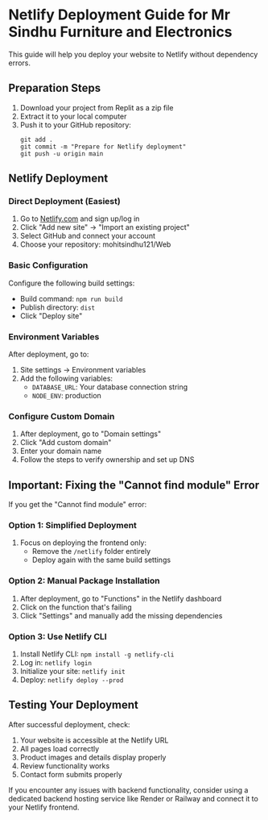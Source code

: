 # Netlify Deployment Guide for Mr Sindhu Furniture and Electronics

This guide will help you deploy your website to Netlify without dependency errors.

## Preparation Steps

1. Download your project from Replit as a zip file
2. Extract it to your local computer
3. Push it to your GitHub repository:
   ```
   git add .
   git commit -m "Prepare for Netlify deployment"
   git push -u origin main
   ```

## Netlify Deployment

### Direct Deployment (Easiest)

1. Go to [Netlify.com](https://www.netlify.com/) and sign up/log in
2. Click "Add new site" → "Import an existing project"
3. Select GitHub and connect your account
4. Choose your repository: mohitsindhu121/Web

### Basic Configuration

Configure the following build settings:
- Build command: `npm run build`
- Publish directory: `dist`
- Click "Deploy site"

### Environment Variables

After deployment, go to:
1. Site settings → Environment variables
2. Add the following variables:
   - `DATABASE_URL`: Your database connection string
   - `NODE_ENV`: production

### Configure Custom Domain

1. After deployment, go to "Domain settings"
2. Click "Add custom domain"
3. Enter your domain name
4. Follow the steps to verify ownership and set up DNS

## Important: Fixing the "Cannot find module" Error

If you get the "Cannot find module" error:

### Option 1: Simplified Deployment
1. Focus on deploying the frontend only:
   - Remove the `/netlify` folder entirely
   - Deploy again with the same build settings

### Option 2: Manual Package Installation
1. After deployment, go to "Functions" in the Netlify dashboard
2. Click on the function that's failing
3. Click "Settings" and manually add the missing dependencies

### Option 3: Use Netlify CLI
1. Install Netlify CLI: `npm install -g netlify-cli`
2. Log in: `netlify login`
3. Initialize your site: `netlify init`
4. Deploy: `netlify deploy --prod`

## Testing Your Deployment

After successful deployment, check:
1. Your website is accessible at the Netlify URL
2. All pages load correctly
3. Product images and details display properly
4. Review functionality works
5. Contact form submits properly

If you encounter any issues with backend functionality, consider using a dedicated backend hosting service like Render or Railway and connect it to your Netlify frontend.